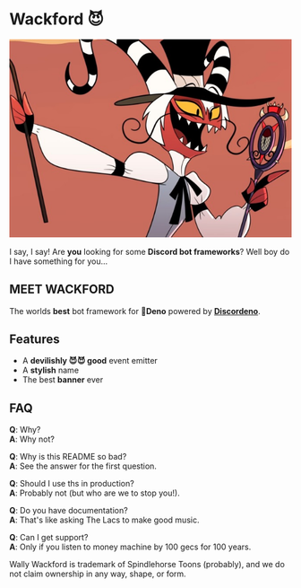 # Wackford 😈

![Wally Wackford](assets/wally.jpg)

I say, I say! Are **you** looking for some **Discord bot frameworks**?
Well boy do I have something for you...

## MEET WACKFORD

The worlds **best** bot framework for 🦖**Deno** powered by **[Discordeno](https://github.com/discordeno/discordeno)**.

## Features

- A **devilishly 😈😈 good** event emitter
- A **stylish** name
- The best **banner** ever

## FAQ

**Q**: Why?  
**A**: Why not?

**Q**: Why is this README so bad?  
**A**: See the answer for the first question.

**Q**: Should I use ths in production?  
**A**: Probably not (but who are we to stop you!).

**Q**: Do you have documentation?  
**A**: That's like asking The Lacs to make good music.

**Q**: Can I get support?  
**A**: Only if you listen to money machine by 100 gecs for 100 years.  
  
  
  
Wally Wackford is trademark of Spindlehorse Toons (probably), and we do not claim ownership in any way, shape, or form.
